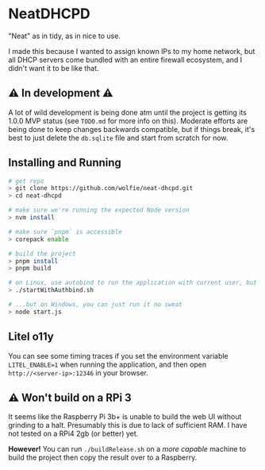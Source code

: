 # NeatDHCPD

"Neat" as in tidy, as in nice to use.

I made this because I wanted to assign known IPs to my home network, but all DHCP servers come bundled with an entire firewall ecosystem, and I didn't want it to be like that.

## ⚠️ In development ⚠️

A lot of wild development is being done atm until the project is getting its 1.0.0 MVP status (see `TODO.md` for more info on this). Moderate efforts are being done to keep changes backwards compatible, but if things break, it's best to just delete the `db.sqlite` file and start from scratch for now.

## Installing and Running

```bash
# get repo
> git clone https://github.com/wolfie/neat-dhcpd.git
> cd neat-dhcpd

# make sure we're running the expected Node version
> nvm install

# make sure `pnpm` is accessible
> corepack enable

# build the project
> pnpm install
> pnpm build

# on Linux, use autobind to run the application with current user, but on privileged ports
> ./startWithAuthbind.sh

# ...but on Windows, you can just run it no sweat
> node start.js
```

## Litel o11y

You can see some timing traces if you set the environment variable `LITEL_ENABLE=1` when running the application, and then open `http://<server-ip>:12346` in your browser.

## ⚠️ Won't build on a RPi 3

It seems like the Raspberry Pi 3b+ is unable to build the web UI without grinding to a halt. Presumably this is due to lack of sufficient RAM. I have not tested on a RPi4 2gb (or better) yet.

**However!** You can run `./buildRelease.sh` on a _more capable_ machine to build the project then copy the result over to a Raspberry.
